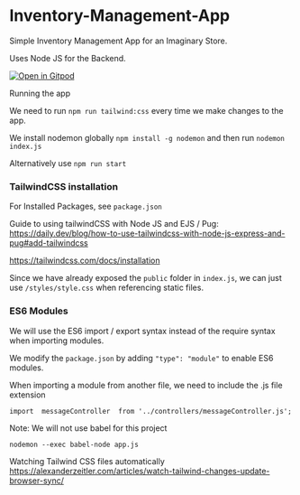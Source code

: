 # Inventory-Management-App
Simple Inventory Management App for an Imaginary Store. 

Uses Node JS for the Backend. 

[![Open in Gitpod](https://gitpod.io/button/open-in-gitpod.svg)](https://gitpod.io/#github.com/yxuan1996/Inventory-Management-App)

Running the app

We need to run `npm run tailwind:css` every time we make changes to the app.

We install nodemon globally `npm install -g nodemon` and then run `nodemon index.js`

Alternatively use `npm run start`

### TailwindCSS installation

For Installed Packages, see `package.json`

Guide to using tailwindCSS with Node JS and EJS / Pug: https://daily.dev/blog/how-to-use-tailwindcss-with-node-js-express-and-pug#add-tailwindcss

https://tailwindcss.com/docs/installation 

Since we have already exposed the `public` folder in `index.js`, we can just use `/styles/style.css` when referencing static files.

### ES6 Modules
We will use the ES6 import / export syntax instead of the require syntax when importing modules. 

We modify the `package.json` by adding `"type": "module"` to enable ES6 modules.

When importing a module from another file, we need to include the .js file extension
```JS
import  messageController  from '../controllers/messageController.js';
```

Note: We will not use babel for this project
```
nodemon --exec babel-node app.js
```

Watching Tailwind CSS files automatically
https://alexanderzeitler.com/articles/watch-tailwind-changes-update-browser-sync/




